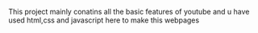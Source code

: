 This project mainly conatins all the basic features of youtube and u have used html,css and javascript here to make this webpages
